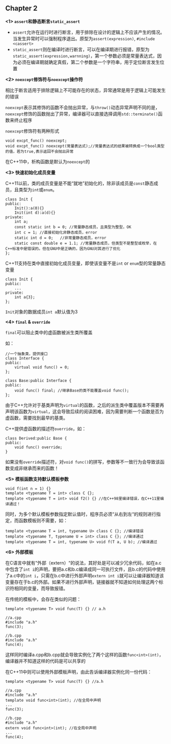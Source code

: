 ## Chapter 2

**<1> `assert`和静态断言`static_assert`**

* `assert`允许在运行时进行断言，用于排除在设计的逻辑上不应该产生的情况。当发生异常时可以强制程序退出。原型为`assert(expression)`, `#include <cassert>`
* `static_assert`则在编译时进行断言，可以在编译期进行报错，原型为`static_assert(expression,warnning)`，第一个参数必须是常量表达式，因为必须在编译期就确定真假，第二个参数是一个字符串，用于定位断言发生位置

**<2> `noexcept`修饰符与`noexcept`操作符**

相比于断言适用于排除逻辑上不可能存在的状态，异常通常是用于逻辑上可能发生的错误

`noexcept`表示其修饰的函数不会抛出异常，与`throw()`动态异常声明不同的是，`noexcept`修饰的函数抛出了异常，编译器可以直接选择调用`std::terminate()`函数来终止程序

`noexcept`修饰符有两种形式

	void excpt_func() noexcept;
	void excpt_func() noexcept(常量表达式);//常量表达式的结果被转换成一个bool类型的值，若为true,表示返回不会抛出异常

在C++11中，析构函数是默认为`noexcept`的

**<3> 快速初始化成员变量**

C++11以前，类的成员变量是不能“就地”初始化的，除非该成员是`const`静态成员，且类型为`int`或`enum`。

	class Init {
	public:
		Init():a(0){}
		Init(int d):a(d){}
	private:
		int a;
		const static int b = 0; //常量静态成员，且类型为整型，OK
		int c = 1; //直接初始化非静态成员，error
		static int d = 0;	//非常量静态成员，error
		static const double e = 1.1; //常量静态成员，但类型不是整型或枚举，在C++标准中是错误的。但在GNU中是正确的，因为GNU对其进行了优化
	};

C++11支持在类中直接初始化成员变量，即使该变量不是`int` or `enum`型的常量静态变量

	class Init {
	public:
		...
	private:
		int a{3};
	};

`Init`对象的数据成员`int a`默认值为3

**<4> `final` & `override`**

`final`可以阻止类中的虚函数被派生类所覆盖

如：
	
	//一个抽象类，提供接口
	class Interface {
	public:
		virtual void func() = 0;
	};
	
	class Base:public Interface {
	public:
		void func() final; //继承Base的类不能覆盖void func();
	};

由于C++允许对于基类声明为`virtual`的函数，之后的派生类中覆盖版本不需要再声明该函数为`virtual`，这会导致后续的阅读困难，因为需要判断一个函数是否为虚函数，需要找到最早的基类。

C++提供虚函数的描述符`override`，如：

	class Derived:public Base {
	public:
		void func() override;
	}

如果没有`override`描述符，对`void func()`的拼写，参数等不一致行为会导致该函数变成非继承而来的函数！

**<5> 模板函数支持默认模板参数**

	void f(int n = 1) {}
	template <typename T = int> class C {};
	template <typename T = int> void f2() {} //在C++98里编译错误，在C++11里编译通过！

同时，为多个默认模板参数指定默认值时，程序员必须“从右到左“的规则进行指定，而函数模板则不需要，如：
	
	template <typename T = int, typename U> class C {}; //编译错误
	template <typename T, typename U = int> class C {}; //编译通过
	template <typename T = int, typename U> void f(T a, U b); //编译通过

**<6> 外部模板**

在C语言中就有“外部（extern）“的说法，其好处是可以减少冗余代码，如在a.c中包含了`int i`的声明，要把a.c和b.c编译成同一可执行文件，且b.c的代码中使用了a.c中的`int i`，只需在b.c中进行外部声明`extern int i`就可以让编译器知道该变量存在于b.c的外部。如果不进行外部声明，链接器就不知道如何处理这两个标识符相同的变量，而导致报错。

在传统的模板中，会存在类似的问题：

	template <typename T> void func(T) {} // a.h
	
	//a.cpp
	#include "a.h"
	func(3);

	//b.cpp
	#include "a.h"
	func(4);

这样同时编译a.cpp和b.cpp就会导致实例化了两个这样的函数`func<int>(int)`，编译器并不知道这样的代码是可以共享的

在C++11中则可以使用外部模板声明，由此告诉编译器实例化同一份代码：

	template <typename T> void func(T) {} //a.h
	
	//a.cpp
	#include "a.h"
	template void func<int>(int); //在全局中声明
	...
	func(3);
	
	//b.cpp
	#include "a.h"
	extern void func<int>(int); //在全局中声明
	...
	func(4);
